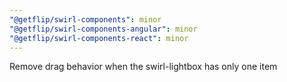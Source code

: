 ```yaml
---
"@getflip/swirl-components": minor
"@getflip/swirl-components-angular": minor
"@getflip/swirl-components-react": minor
---
```


Remove drag behavior when the swirl-lightbox has only one item
